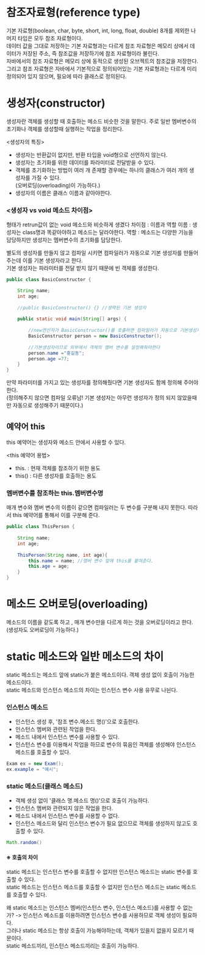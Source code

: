 # 참조자료형(reference type)
기본 자료형(boolean, char, byte, short, int, long, float, double) 8개를 제외한 나머지 타입은 모두 참조 자료형이다.  
데이터 값을 그대로 저장하는 기본 자료형과는 다르게 참조 자료형은 메모리 상에서 데이터가 저장된 주소, 즉 참조값을 저장하기에 참조 자료형이라 불린다.  
자바에서의 참조 자료형은 메모리 상에 동적으로 생성된 오브젝트의 참조값을 저장한다.  
그리고 참조 자료형은 자바에서 기본적으로 정의되어있는 기본 자료형과는 다르게 미리 정의되어 있지 않으며, 필요에 따라 클래스로 정의된다.

# 생성자(constructor)
생성자란 객체를 생성할 때 호출하는 메소드 비슷한 것을 말한다. 주로 일반 멤버변수의 초기화나 객체를 생성할때 실행하는 작업을 정리한다.

<생성자의 특징>
- 생성자는 반환값이 없지만, 반환 타입을 void형으로 선언하지 않는다.
- 생성자는 초기화를 위한 데이터를 파라미터로 전달받을 수 있다.
- 객체를 초기화하는 방법이 여러 개 존재할 경우에는 하나의 클래스가 여러 개의 생성자를 가질 수 있다.  
   (오버로딩(overloading)이 가능하다.)
- 생성자의 이름은 클래스 이름과 같아야한다.

### <생성자 vs void 메소드 차이점>  
형태가 retrun값이 없는 void 메소드와 비슷하게 생겼다
차이점 : 이름과 역할
이름 : 생성자는 class명과 똑같아야하고 메소드는 달라야한다.
역할 : 메소드는 다양한 기능을 담당하지만 생성자는 멤버변수의 초기화를 담당한다.

별도의 생성자를 만들지 않고 컴파일 시키면 컴파일러가 자동으로 기본 생성자를 만들어 주는데 이를 기본 생성자라고 한다.  
기본 생성자는 파라미터를 전달 받지 않기 때문에 빈 객체를 생성한다.
```java
public class BasicConstructor {

	String name;
	int age;
	
	//public BasicConstructor() {} //생략된 기본 생성자
	
	public static void main(String[] args) {
	
		//new연산자가 BasicConstructor()를 호출하면 컴파일러가 자동으로 기본생성자를 만든다
		BasicConstructor person = new BasicConstructor();
		
		//기본생성자이므로 외부에서 객체의 멤버 변수를 설정해줘야한다
		person.name ="홍길동";
		person.age =77;
	}
}
```
만약 파라미터를 가지고 있는 생성자를 정의해줬다면 기본 생성자도 함께 정의해 주어야한다.  
(정의해주지 않으면 컴파일 오류남! 기본 생성자는 아무런 생성자가 정의 되지 않았을때만 자동으로 생성해주기 때문이다.)

## 예약어 this 
this 예약어는 생성자와 메소드 안에서 사용할 수 있다.  

<this 예약어 용법>
- this. : 현재 객체를 참조하기 위한 용도
- this() : 다른 생성자를 호출하는 용도

### 멤버변수를 참조하는 this.멤버변수명
매개 변수와 멤버 변수의 이름이 같으면 컴파일러는 두 변수를 구분해 내지 못한다. 따라서 this 예약어를 통해서 이를 구분해 준다.
```java
public class ThisPerson {
	
	String name;
	int age;
	
	ThisPerson(String name, int age){
		this.name = name; //멤버 변수 앞에 this를 붙여준다.
		this.age = age;
	}
}
```
# 메소드 오버로딩(overloading)
메소드의 이름을 같도록 하고 , 매개 변수만을 다르게 하는 것을 오버로딩이라고 한다.(생성자도 오버로딩이 가능하다.)

# static 메소드와 일반 메소드의 차이
static 메소드는 메소드 앞에 static가 붙은 메소드이다. 객체 생성 없이 호출이 가능한 메소드이다.  
static 메소드와 인스턴스 메소드의 차이는 인스턴스 변수 사용 유무로 나뉜다.

### 인스턴스 메소드
- 인스턴스 생성 후, '참조 변수.메소드 명()'으로 호출한다.
- 인스턴스 멤버와 관련된 작업을 한다.
- 메소드 내에서 인스턴스 변수를 사용할 수 있다.
- 인스턴스 변수를 이용해서 작업을 하므로 변수의 묶음인 객체를 생성해야 인스턴스 메소드를 호출할 수 있다.

```java
Exam ex = new Exam(); 
ex.example = "예시";
```
### static 메소드(클래스 메소드)
- 객체 생성 없이 '클래스 명.메소드 명()'으로 호출이 가능하다.
- 인스턴스 멤버와 관련되지 않은 작업을 한다.
- 메소드 내에서 인스턴스 변수를 사용할 수 없다.
- 인스턴스 메소드와 달리 인스턴스 변수가 필요 없으므로 객체를 생성하지 않고도 호출할 수 있다.

```java
Math.random()
```
#### ※ 호출의 차이  
static 메소드는 인스턴스 변수를 호출할 수 없지만 인스턴스 메소드는 static 변수를 호출할 수 있다.  
static 메소드는 인스턴스 메소드를 호출할 수 없지만 인스턴스 메소드는 static 메소드를 호출할 수 있다.  

왜 static 메소드는 인스턴스 멤버(인스턴스 변수, 인스턴스 메소드)를 사용할 수 없는가?
-> 인스턴스 메소드를 이용하려면 인스턴스 변수를 사용하므로 객체 생성이 필요하다.  
그러나 static 메소드는 항상 호출이 가능해야하는데, 객체가 있을지 없을지 모르기 때문이다.  
static 메소드끼리, 인스턴스 메소드끼리는 호출이 가능하다.  